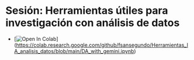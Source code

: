 # Sesión: Herramientas útiles para investigación con análisis de datos



+ [![Open In Colab](https://colab.research.google.com/assets/colab-badge.svg)]
(https://colab.research.google.com/github/fsansegundo/Herramientas_IA_analisis_datos/blob/main/DA_with_gemini.ipynb)


